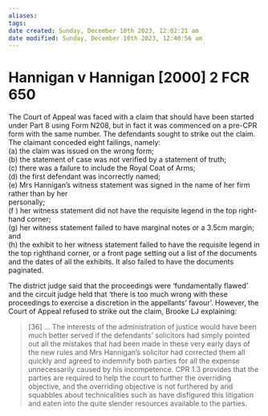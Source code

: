 ```yaml
---
aliases: 
tags: 
date created: Sunday, December 10th 2023, 12:02:21 am
date modified: Sunday, December 10th 2023, 12:40:56 am
---
```


# Hannigan v Hannigan [2000] 2 FCR 650

The Court of Appeal was faced with a claim that should have been started under Part 8 using Form N208, but in fact it was commenced on a pre-CPR form with the same number. The defendants sought to strike out the claim. The claimant conceded eight failings, namely:  
(a) the claim was issued on the wrong form;  
(b) the statement of case was not verified by a statement of truth;  
(c) there was a failure to include the Royal Coat of Arms;  
(d) the first defendant was incorrectly named;  
(e) Mrs Hannigan’s witness statement was signed in the name of her firm rather than by her  
personally;  
(f ) her witness statement did not have the requisite legend in the top right-hand corner;  
(g) her witness statement failed to have marginal notes or a 3.5cm margin; and  
(h) the exhibit to her witness statement failed to have the requisite legend in the top righthand corner, or a front page setting out a list of the documents and the dates of all the exhibits. It also failed to have the documents paginated.

The district judge said that the proceedings were ‘fundamentally flawed’ and the circuit judge held that ‘there is too much wrong with these proceedings to exercise a discretion in the appellants’ favour’. However, the Court of Appeal refused to strike out the claim, Brooke LJ explaining:

> [36] … The interests of the administration of justice would have been much better served if the defendants’ solicitors had simply pointed out all the mistakes that had been made in these very early days of the new rules and Mrs Hannigan’s solicitor had corrected them all quickly and agreed to indemnify both parties for all the expense unnecessarily caused by his incompetence. CPR 1.3 provides that the parties are required to help the court to further the overriding objective, and the overriding objective is not furthered by arid squabbles about technicalities such as have disfigured this litigation and eaten into the quite slender resources available to the parties.
